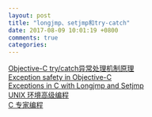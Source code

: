 ```yaml
---
layout: post
title: "longjmp、setjmp和try-catch"
date: 2017-08-09 10:01:19 +0800
comments: true
categories: 
---
```




[Objective-C try/catch异常处理机制原理](http://www.cnblogs.com/markhy/p/3169035.html)<br>
[Exception safety in Objective-C](http://newsgroups.derkeiler.com/Archive/Comp/comp.sys.mac.programmer.help/2007-08/msg00020.html)<br>
[Exceptions in C with Longjmp and Setjmp](http://www.di.unipi.it/~nids/docs/longjump_try_trow_catch.html)<br>
[UNIX 环境高级编程](https://book.douban.com/subject/1788421/)<br>
[C 专家编程](https://book.douban.com/subject/2377310/)<br>

